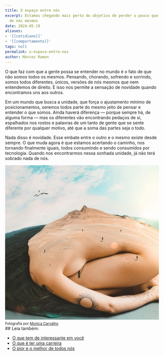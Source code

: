```yaml
---
title: O espaço entre nós
excerpt: Estamos chegando mais perto do objetivo de perder o pouco que ainda temos
  de nós mesmos
date: 2024-05-19
aliases:
- '[[cotidiano]]'
- '[[comportamento]]'
tags: null
permalink: o-espaco-entre-nos
author: Marcos Ramon
---
```

O que faz com que a gente possa se entender no mundo é o fato de que não somos todos os mesmos. Pensando, chorando, sofrendo e sorrindo, somos todos diferentes, únicos, versões de nós mesmos que nem entendemos de direito. E isso nos permite a sensação de novidade quando encontramos uns aos outros.

Em um mundo que busca a unidade, que força o ajustamento mínimo de posicionamentos, seremos todos parte do mesmo jeito de pensar e entender o que somos. Ainda haverá diferença — porque sempre há, de alguma forma — mas os diferentes vão encontrando pedaços de si, espalhados nos rostos e palavras de um tanto de gente que se sente diferente por qualquer motivo, até que a soma das partes seja o todo.

Nada disso é novidade. Esse embate entre o outro e o mesmo existe desde sempre. O que muda agora é que estamos acertando o caminho, nos tornando finalmente iguais, todos consumindo e sendo consumidos por tecnologia. Quando nos encontrarmos nessa sonhada unidade, já não terá sobrado nada de nós.

<img src="/assets/img/Pasted image 20250227084111.png">
<small>Fotografia por <a href="https://monicamofart.com/">Monica Carvalho</a></small>

<div class="leia-tambem" markdown="1">
## Leia também:

- <a href="/o-que-tem-de-interessante-em-voce">O que tem de interessante em você</a>
- <a href="/o-que-e-ter-uma-carreira">O que é ter uma carreira</a>
- <a href="/o-pior-e-o-melhor-de-todos-nos">O pior e o melhor de todos nós</a>
</div>